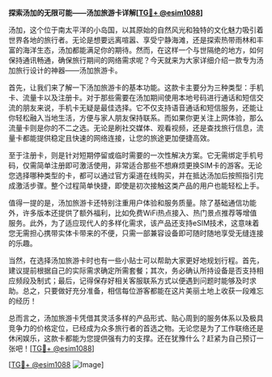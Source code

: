 **探索汤加的无限可能——汤加旅游卡详解[[TG💪+ @esim1088](https://t.me/s/esim1088)]**

汤加，这个位于南太平洋的小岛国，以其原始的自然风光和独特的文化魅力吸引着世界各地的旅行者。无论是想要远离喧嚣、享受宁静海滩，还是探索热带雨林和丰富的海洋生态，汤加都能满足你的期待。然而，在这样一个与世隔绝的地方，如何保持通讯畅通，确保旅行期间的网络需求呢？今天就来为大家详细介绍一款专为汤加旅行设计的神器——汤加旅游卡。

首先，让我们来了解一下汤加旅游卡的基本功能。这款卡主要分为三种类型：手机卡、流量卡以及注册卡。对于那些需要在汤加期间使用本地号码进行通话和短信交流的朋友来说，手机卡无疑是最佳选择。它不仅支持语音通话和短信服务，还能让你轻松融入当地生活，方便与家人朋友保持联系。而如果你更关注上网体验，那么流量卡则是你的不二之选。无论是刷社交媒体、观看视频，还是查找旅行信息，流量卡都能提供稳定且快速的网络连接，让您的旅途更加便捷高效。

至于注册卡，则是针对短期停留或临时需要的一次性解决方案。它无需绑定手机号码，仅需简单注册即可激活使用，非常适合那些不想麻烦更换SIM卡的游客。无论您选择哪种类型的卡，都可以通过官方渠道在线购买，并在抵达汤加后按照指引完成激活步骤。整个过程简单快捷，即使是初次接触这类产品的用户也能轻松上手。

值得一提的是，汤加旅游卡还特别注重用户体验和服务质量。除了基础通信功能外，许多版本还提供了额外福利，比如免费WiFi热点接入、热门景点推荐等增值服务。此外，为了适应现代人的多样化需求，该产品还支持eSIM技术，这意味着您无需担心携带实体卡带来的不便，只需一部兼容设备即可随时随地享受无缝连接的乐趣。

当然，在选择汤加旅游卡时也有一些小贴士可以帮助大家更好地规划行程。首先，建议提前根据自己的实际需求确定所需套餐；其次，务必确认所持设备是否支持相应频段及制式；最后，记得保存好相关客服联系方式以便遇到问题时能够及时求助。总之，只要做好充分准备，相信每位游客都能在这片美丽土地上收获一段难忘的经历！

总而言之，汤加旅游卡凭借其灵活多样的产品形式、贴心周到的服务体系以及极具竞争力的价格定位，已经成为众多旅行者的首选之物。无论您是为了工作联络还是休闲娱乐，这款卡都能为您提供强有力的支撑。还在犹豫什么？赶紧为自己预订一张吧！[[TG💪+ @esim1088](https://t.me/s/esim1088)]

[[TG💪+ @esim1088](https://t.me/s/esim1088) ![Image](https://i.postimg.cc/4NQfJmqS/Snipaste-2025-05-13-00-14-12.png)]